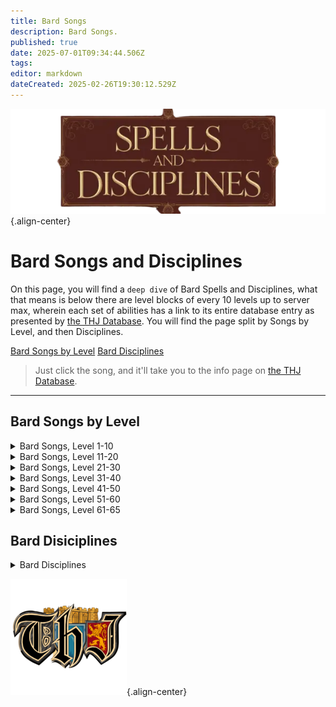 ```yaml
---
title: Bard Songs
description: Bard Songs.
published: true
date: 2025-07-01T09:34:44.506Z
tags: 
editor: markdown
dateCreated: 2025-02-26T19:30:12.529Z
---
```


![spellsdisciplines.webp](/classes-and-abilities/spellsdisciplines.webp){.align-center}

# Bard Songs and Disciplines

On this page, you will find a `deep dive` of Bard Spells and Disciplines, what that means is below there are level blocks of every 10 levels up to server max, wherein each set of abilities has a link to its entire database entry as presented by [the THJ Database](eqdb.net). You will find the page split by Songs by Level, and then Disciplines.

[Bard Songs by Level](#bard-songs-by-level)
[Bard Disciplines](#bard-disciplines)

> Just click the song, and it'll take you to the info page on [the THJ Database](eqdb.net).

---

## Bard Songs by Level

<details>
	<summary> Bard Songs, Level 1-10 </summary>
  
|Spell Name|Level|
|---|---|
|<a href="https://eqdb.net/spell/detail/13191" target="_blank">Bladewhirl</a>|1|
|<a href="https://eqdb.net/spell/detail/700" target="_blank">Chant of Battle</a>|1|
|<a href="https://eqdb.net/spell/detail/22491" target="_blank">Chant of Chaos</a>|1|
|<a href="https://eqdb.net/spell/detail/22487" target="_blank">Chant of Flame</a>|1|
|<a href="https://eqdb.net/spell/detail/22488" target="_blank">Chant of Frost</a>|1|
|<a href="https://eqdb.net/spell/detail/22486" target="_blank">Chant of Magic</a>|1|
|<a href="https://eqdb.net/spell/detail/22490" target="_blank">Chant of Plague</a>|1|
|<a href="https://eqdb.net/spell/detail/22489" target="_blank">Chant of Venom</a>|1|
|<a href="https://eqdb.net/spell/detail/703" target="_blank">Chords of Dissonance</a>|2|
|<a href="https://eqdb.net/spell/detail/720" target="_blank">Lyssa's Locating Lyric</a>|4|
|<a href="https://eqdb.net/spell/detail/717" target="_blank">Selo's Accelerando</a>|5|
|<a href="https://eqdb.net/spell/detail/7" target="_blank">Hymn of Restoration</a>|6|
|<a href="https://eqdb.net/spell/detail/734" target="_blank">Jonthan's Whistling Warsong</a>|7|
|<a href="https://eqdb.net/spell/detail/728" target="_blank">Kelin's Lugubrious Lament</a>|8|
|<a href="https://eqdb.net/spell/detail/710" target="_blank">Elemental Rhythms</a>|9|
|<a href="https://eqdb.net/spell/detail/2601" target="_blank">Magical Monologue</a>|9|
|<a href="https://eqdb.net/spell/detail/701" target="_blank">Anthem de Arms</a>|10|

</details>

<details>
	<summary> Bard Songs, Level 11-20 </summary>
  
|Spell Name|Level|
|---|---|
|<a href="https://eqdb.net/spell/detail/708" target="_blank">Cinda's Charismatic Carillon</a>|11|
|<a href="https://eqdb.net/spell/detail/704" target="_blank">Brusco's Boastful Bellow</a>|12|
|<a href="https://eqdb.net/spell/detail/711" target="_blank">Purifying Rhythms</a>|13|
|<a href="https://eqdb.net/spell/detail/737" target="_blank">Lyssa's Cataloging Libretto</a>|14|
|<a href="https://eqdb.net/spell/detail/724" target="_blank">Kelin's Lucid Lullaby</a>|15|
|<a href="https://eqdb.net/spell/detail/2602" target="_blank">Song of Sustenance</a>|15|
|<a href="https://eqdb.net/spell/detail/729" target="_blank">Tarew's Aquatic Ayre</a>|16|
|<a href="https://eqdb.net/spell/detail/709" target="_blank">Guardian Rhythms</a>|17|
|<a href="https://eqdb.net/spell/detail/730" target="_blank">Denon's Disruptive Discord</a>|18|
|<a href="https://eqdb.net/spell/detail/719" target="_blank">Shauri's Sonorous Clouding</a>|19|
|<a href="https://eqdb.net/spell/detail/1287" target="_blank">Cassindra's Chant of Clarity</a>|20|
|<a href="https://eqdb.net/spell/detail/705" target="_blank">Largo's Melodic Binding</a>|20|

</details>

<details>
	<summary> Bard Songs, Level 21-30 </summary>
  
|Spell Name|Level|
|---|---|
|<a href="https://eqdb.net/spell/detail/739" target="_blank">Melanie's Mellifluous Motion</a>|21|
|<a href="https://eqdb.net/spell/detail/727" target="_blank">Alenia's Disenchanting Melody</a>|22|
|<a href="https://eqdb.net/spell/detail/738" target="_blank">Selo's Consonant Chain</a>|23|
|<a href="https://eqdb.net/spell/detail/735" target="_blank">Lyssa's Veracious Concord</a>|24|
|<a href="https://eqdb.net/spell/detail/712" target="_blank">Psalm of Warmth</a>|25|
|<a href="https://eqdb.net/spell/detail/4395" target="_blank">Selo's Rhythm of Speed</a>|25|
|<a href="https://eqdb.net/spell/detail/706" target="_blank">Angstlich's Appalling Screech</a>|26|
|<a href="https://eqdb.net/spell/detail/725" target="_blank">Solon's Song of the Sirens</a>|27|
|<a href="https://eqdb.net/spell/detail/741" target="_blank">Crission's Pixie Strike</a>|28|
|<a href="https://eqdb.net/spell/detail/715" target="_blank">Psalm of Vitality</a>|29|
|<a href="https://eqdb.net/spell/detail/2603" target="_blank">Amplification</a>|30|
|<a href="https://eqdb.net/spell/detail/707" target="_blank">Fufil's Curtailing Chant</a>|30|

</details>

<details>
	<summary> Bard Songs, Level 31-40 </summary>
  
|Spell Name|Level|
|---|---|
|<a href="https://eqdb.net/spell/detail/718" target="_blank">Agilmente's Aria of Eagles</a>|31|
|<a href="https://eqdb.net/spell/detail/723" target="_blank">Cassindra's Chorus of Clarity</a>|32|
|<a href="https://eqdb.net/spell/detail/713" target="_blank">Psalm of Cooling</a>|33|
|<a href="https://eqdb.net/spell/detail/1448" target="_blank">Cantata of Soothing</a>|34|
|<a href="https://eqdb.net/spell/detail/721" target="_blank">Lyssa's Solidarity of Vision</a>|34|
|<a href="https://eqdb.net/spell/detail/736" target="_blank">Denon's Dissension</a>|35|
|<a href="https://eqdb.net/spell/detail/740" target="_blank">Vilia's Verses of Celerity</a>|36|
|<a href="https://eqdb.net/spell/detail/716" target="_blank">Psalm of Purity</a>|37|
|<a href="https://eqdb.net/spell/detail/743" target="_blank">Tuyen's Chant of Flame</a>|38|
|<a href="https://eqdb.net/spell/detail/2604" target="_blank">Katta's Song of Sword Dancing</a>|39|
|<a href="https://eqdb.net/spell/detail/750" target="_blank">Solon's Bewitching Bravura</a>|39|
|<a href="https://eqdb.net/spell/detail/868" target="_blank">Sionachie's Dreams</a>|40|
|<a href="https://eqdb.net/spell/detail/726" target="_blank">Syvelian's Anti-Magic Aria</a>|40|

</details>

<details>
	<summary> Bard Songs, Level 41-50 </summary>
  
|Spell Name|Level|
|---|---|
|<a href="https://eqdb.net/spell/detail/714" target="_blank">Psalm of Mystic Shielding</a>|41|
|<a href="https://eqdb.net/spell/detail/702" target="_blank">McVaxius' Berserker Crescendo</a>|42|
|<a href="https://eqdb.net/spell/detail/3567" target="_blank">Tuyen's Chant of Disease</a>|42|
|<a href="https://eqdb.net/spell/detail/742" target="_blank">Denon's Desperate Dirge</a>|43|
|<a href="https://eqdb.net/spell/detail/745" target="_blank">Cassindra's Elegy</a>|44|
|<a href="https://eqdb.net/spell/detail/4085" target="_blank">Forpar's Aria of Affliction</a>|44|
|<a href="https://eqdb.net/spell/detail/3682" target="_blank">Aria of Asceticism</a>|45|
|<a href="https://eqdb.net/spell/detail/749" target="_blank">Jonthan's Provocation</a>|45|
|<a href="https://eqdb.net/spell/detail/4083" target="_blank">Rizlona's Embers</a>|45|
|<a href="https://eqdb.net/spell/detail/744" target="_blank">Tuyen's Chant of Frost</a>|46|
|<a href="https://eqdb.net/spell/detail/748" target="_blank">Niv's Melody of Preservation</a>|47|
|<a href="https://eqdb.net/spell/detail/746" target="_blank">Selo's Chords of Cessation</a>|48|
|<a href="https://eqdb.net/spell/detail/2605" target="_blank">Selo's Accelerating Chorus</a>|49|
|<a href="https://eqdb.net/spell/detail/1450" target="_blank">Shield of Songs</a>|49|
|<a href="https://eqdb.net/spell/detail/1449" target="_blank">Melody of Ervaj</a>|50|
|<a href="https://eqdb.net/spell/detail/3566" target="_blank">Tuyen's Chant of Poison</a>|50|
|<a href="https://eqdb.net/spell/detail/747" target="_blank">Verses of Victory</a>|50|

</details>

<details>
	<summary> Bard Songs, Level 51-60 </summary>
  
|Spell Name|Level|
|---|---|
|<a href="https://eqdb.net/spell/detail/1751" target="_blank">Largo's Assonant Binding</a>|51|
|<a href="https://eqdb.net/spell/detail/1750" target="_blank">Selo's Song of Travel</a>|51|
|<a href="https://eqdb.net/spell/detail/3681" target="_blank">Aria of Innocence</a>|52|
|<a href="https://eqdb.net/spell/detail/2606" target="_blank">Battlecry of the Vah Shir</a>|52|
|<a href="https://eqdb.net/spell/detail/4086" target="_blank">Forpar's Psalm of Pain</a>|52|
|<a href="https://eqdb.net/spell/detail/1752" target="_blank">Nillipus' March of the Wee</a>|52|
|<a href="https://eqdb.net/spell/detail/4084" target="_blank">Rizlona's Fire</a>|53|
|<a href="https://eqdb.net/spell/detail/1754" target="_blank">Song of Dawn</a>|53|
|<a href="https://eqdb.net/spell/detail/1753" target="_blank">Song of Twilight</a>|53|
|<a href="https://eqdb.net/spell/detail/2607" target="_blank">Elemental Chorus</a>|54|
|<a href="https://eqdb.net/spell/detail/1758" target="_blank">Selo's Assonant Strain</a>|54|
|<a href="https://eqdb.net/spell/detail/1757" target="_blank">Vilia's Chorus of Celerity</a>|54|
|<a href="https://eqdb.net/spell/detail/8926" target="_blank">Aura of Insight</a>|55|
|<a href="https://eqdb.net/spell/detail/1747" target="_blank">Brusco's Bombastic Bellow</a>|55|
|<a href="https://eqdb.net/spell/detail/1759" target="_blank">Cantata of Replenishment</a>|55|
|<a href="https://eqdb.net/spell/detail/1451" target="_blank">Occlusion of Sound</a>|55|
|<a href="https://eqdb.net/spell/detail/2608" target="_blank">Purifying Chorus</a>|56|
|<a href="https://eqdb.net/spell/detail/1755" target="_blank">Song of Highsun</a>|56|
|<a href="https://eqdb.net/spell/detail/1756" target="_blank">Song of Midnight</a>|56|
|<a href="https://eqdb.net/spell/detail/1761" target="_blank">Cassindra's Insipid Ditty</a>|57|
|<a href="https://eqdb.net/spell/detail/1760" target="_blank">McVaxius' Rousing Rondo</a>|57|
|<a href="https://eqdb.net/spell/detail/2609" target="_blank">Chorus of Replenishment</a>|58|
|<a href="https://eqdb.net/spell/detail/1100" target="_blank">Dreams of Ayonae</a>|58|
|<a href="https://eqdb.net/spell/detail/1762" target="_blank">Jonthan's Inspiration</a>|58|
|<a href="https://eqdb.net/spell/detail/1763" target="_blank">Niv's Harmonic</a>|58|
|<a href="https://eqdb.net/spell/detail/1764" target="_blank">Denon's Bereavement</a>|59|
|<a href="https://eqdb.net/spell/detail/1765" target="_blank">Solon's Charismatic Concord</a>|59|
|<a href="https://eqdb.net/spell/detail/1196" target="_blank">Ancient: Lcea's Lament</a>|60|
|<a href="https://eqdb.net/spell/detail/1197" target="_blank">Ancient: Lullaby of Shadow</a>|60|
|<a href="https://eqdb.net/spell/detail/1748" target="_blank">Angstlich's Assonance</a>|60|
|<a href="https://eqdb.net/spell/detail/1452" target="_blank">Composition of Ervaj</a>|60|
|<a href="https://eqdb.net/spell/detail/2936" target="_blank">Ervaj's Lost Composition</a>|60|
|<a href="https://eqdb.net/spell/detail/4210" target="_blank">Fufil's Diminishing Dirge</a>|60|
|<a href="https://eqdb.net/spell/detail/1749" target="_blank">Kazumi's Note of Preservation</a>|60|
|<a href="https://eqdb.net/spell/detail/2610" target="_blank">Warsong of the Vah Shir</a>|60|

</details>

<details>
	<summary> Bard Songs, Level 61-65 </summary>
  
|Spell Name|Level|
|---|---|
|<a href="https://eqdb.net/spell/detail/3366" target="_blank">Saryrn's Scream of Pain</a>|61|
|<a href="https://eqdb.net/spell/detail/3361" target="_blank">Silent Song of Quellious</a>|61|
|<a href="https://eqdb.net/spell/detail/6734" target="_blank">Song of the Storm</a>|61|
|<a href="https://eqdb.net/spell/detail/3363" target="_blank">Tuyen's Chant of the Plague</a>|61|
|<a href="https://eqdb.net/spell/detail/7001" target="_blank">Angstlich's Echo of Terror</a>|62|
|<a href="https://eqdb.net/spell/detail/3030" target="_blank">Dreams of Thule</a>|62|
|<a href="https://eqdb.net/spell/detail/3364" target="_blank">Druzzil's Disillusionment</a>|62|
|<a href="https://eqdb.net/spell/detail/3365" target="_blank">Melody of Mischief</a>|62|
|<a href="https://eqdb.net/spell/detail/3374" target="_blank">Warsong of Zek</a>|62|
|<a href="https://eqdb.net/spell/detail/3651" target="_blank">Wind of Marr</a>|62|
|<a href="https://eqdb.net/spell/detail/4087" target="_blank">Forpar's Verse of Venom</a>|63|
|<a href="https://eqdb.net/spell/detail/3368" target="_blank">Psalm of Veeshan</a>|63|
|<a href="https://eqdb.net/spell/detail/3373" target="_blank">Tuyen's Chant of Ice</a>|63|
|<a href="https://eqdb.net/spell/detail/3370" target="_blank">Tuyen's Chant of Venom</a>|63|
|<a href="https://eqdb.net/spell/detail/3371" target="_blank">Call of the Banshee</a>|64|
|<a href="https://eqdb.net/spell/detail/3372" target="_blank">Chorus of Marr</a>|64|
|<a href="https://eqdb.net/spell/detail/3369" target="_blank">Dreams of Terris</a>|64|
|<a href="https://eqdb.net/spell/detail/3066" target="_blank">Requiem of Time</a>|64|
|<a href="https://eqdb.net/spell/detail/3362" target="_blank">Rizlona's Call of Flame</a>|64|
|<a href="https://eqdb.net/spell/detail/4971" target="_blank">Ancient: Chaos Chant</a>|65|
|<a href="https://eqdb.net/spell/detail/4112" target="_blank">Call of the Muse</a>|65|
|<a href="https://eqdb.net/spell/detail/4873" target="_blank">Dark Echo</a>|65|
|<a href="https://eqdb.net/spell/detail/4872" target="_blank">Echo of the Trusik</a>|65|
|<a href="https://eqdb.net/spell/detail/3375" target="_blank">Harmony of Sound</a>|65|
|<a href="https://eqdb.net/spell/detail/3376" target="_blank">Lullaby of Morell</a>|65|
|<a href="https://eqdb.net/spell/detail/3367" target="_blank">Tuyen's Chant of Fire</a>|65|
|<a href="https://eqdb.net/spell/detail/4871" target="_blank">War March of the Mastruq</a>|65|

</details>

## Bard Disiciplines

<details>
	<summary> Bard Disciplines </summary>

|Discipline Name|Level|
|---|---|
|<a href="https://eqdb.net/spell/detail/4585" target="_blank">Resistant Discipline</a>|51|
|<a href="https://eqdb.net/spell/detail/4587" target="_blank">Fearless Discipline</a>|54|
|<a href="https://eqdb.net/spell/detail/4516" target="_blank">Deftdance Discipline</a>|55|
|<a href="https://eqdb.net/spell/detail/4586" target="_blank">Puretone Discipline</a>|60|
|<a href="https://eqdb.net/spell/detail/8030" target="_blank">Thousand Blades</a>|65|
</details>

![pagebreak6.webp](/pagebreak6.webp){.align-center}